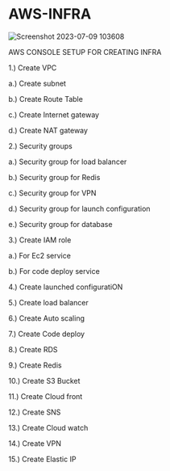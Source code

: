 # AWS-INFRA

![Screenshot 2023-07-09 103608](https://github.com/taniaduggal/AWS-INFRA/assets/103496926/5fa15a34-4162-42f5-9f48-e80135cf53f3)

AWS CONSOLE SETUP FOR CREATING INFRA

1.) Create VPC

a.) Create subnet

b.) Create Route Table

c.) Create Internet gateway

d.) Create NAT gateway

2.) Security groups

a.) Security group for load balancer

b.) Security group for Redis

c.) Security group for VPN

d.) Security group for launch configuration

e.) Security group for database

3.) Create IAM role

a.) For Ec2 service

b.) For code deploy service

4.) Create launched configuratiON

5.) Create load balancer

6.) Create Auto scaling

7.) Create Code deploy

8.) Create RDS

9.) Create Redis

10.) Create S3 Bucket

11.) Create Cloud front

12.) Create SNS

13.) Create Cloud watch

14.) Create VPN

15.) Create Elastic IP
